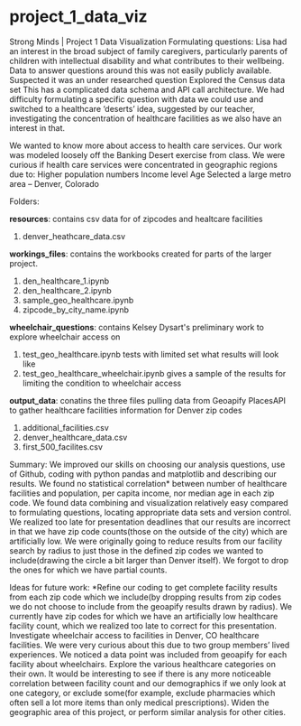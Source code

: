 # project_1_data_viz
Strong Minds | Project 1 Data Visualization
Formulating questions:
Lisa had an interest in the broad subject of family caregivers, particularly parents of children with intellectual disability and what contributes to their wellbeing. 
Data to answer questions around this was not easily publicly available.
Suspected it was an under researched question
Explored the Census data set
This has a complicated data schema and API call architecture. 
We had difficulty formulating a specific question with data we could use and switched to a healthcare ‘deserts’ idea, suggested by our teacher, investigating the concentration of healthcare facilities as we also have an interest in that. 

We wanted to know more about access to health care services. 
Our work was modeled loosely off the Banking Desert exercise from class. 
We were curious if health care services were concentrated in geographic regions due to:
Higher population numbers
Income level
Age
Selected a large metro area – Denver, Colorado


Folders: 


**resources**: contains csv data for of zipcodes and healtcare facilities
1. denver_heathcare_data.csv

**workings_files**: contains the workbooks created for parts of the larger project.
1. den_healthcare_1.ipynb
2. den_healthcare_2.ipynb
3. sample_geo_healthcare.ipynb
4. zipcode_by_city_name.ipynb

**wheelchair_questions**: contains Kelsey Dysart's preliminary work to explore wheelchair access on 
1. test_geo_healthcare.ipynb tests with limited set what results will look like
2. test_geo_healthcare_wheelchair.ipynb gives a sample of the results for limiting the condition to wheelchair access

**output_data**: conatins the three files pulling data from Geoapify PlacesAPI to gather healthcare facilities information for Denver zip codes
1. additional_facilities.csv
2. denver_healthcare_data.csv
3. first_500_facilites.csv 

Summary:
We improved our skills on choosing our analysis questions, use of Github, coding with python pandas and matplotlib and describing our results.
We found no statistical correlation* between number of healthcare facilities and population, per capita income, nor median age in each zip code.
We found data combining and visualization relatively easy compared to formulating questions, locating appropriate data sets and version control.  We realized too late for presentation deadlines that our results are incorrect in that we have zip code counts(those on the outside of the city) which are artificially low.  We were originally going to reduce results from our facility search by radius to just those in the defined zip codes we wanted to include(drawing the circle a bit larger than Denver itself).  We forgot to drop the ones for which we have partial counts.

Ideas for future work:
*Refine our coding to get complete facility results from each zip code which we include(by dropping results from zip codes we do not choose to include from the geoapify results drawn by radius).  We currently have zip codes for which we have an artificially low healthcare facility count, which we realized too late to correct for this presentation.
 Investigate wheelchair access to facilities in Denver, CO healthcare facilities.  We were very curious about this due to two group members’ lived experiences.  We noticed a data point was included from geoapify for each facility about wheelchairs.
Explore the various healthcare categories on their own.  It would be interesting to see if there is any more noticeable correlation between facility count and our demographics if we only look at one category, or exclude some(for example, exclude pharmacies which often sell a lot more items than only medical prescriptions).
Widen the geographic area of this project, or perform similar analysis for other cities.  

